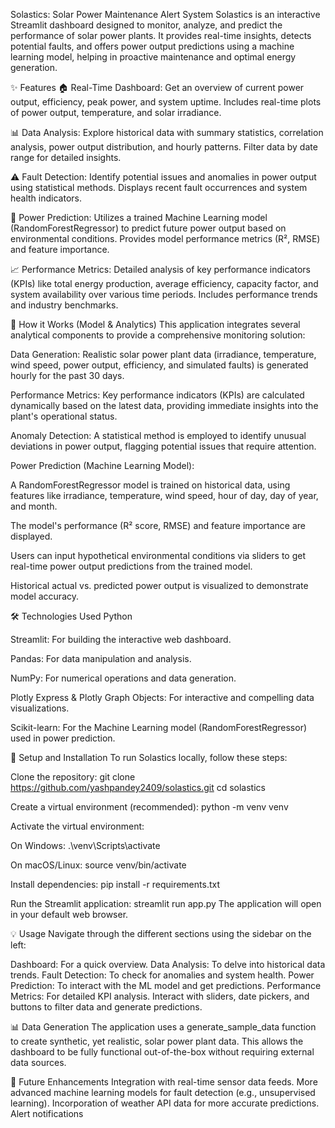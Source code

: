 Solastics: Solar Power Maintenance Alert System
Solastics is an interactive Streamlit dashboard designed to monitor, analyze, and predict the performance of solar power plants. It provides real-time insights, detects potential faults, and offers power output predictions using a machine learning model, helping in proactive maintenance and optimal energy generation.

✨ Features
🏠 Real-Time Dashboard: Get an overview of current power output, efficiency, peak power, and system uptime. Includes real-time plots of power output, temperature, and solar irradiance.

📊 Data Analysis: Explore historical data with summary statistics, correlation analysis, power output distribution, and hourly patterns. Filter data by date range for detailed insights.

⚠️ Fault Detection: Identify potential issues and anomalies in power output using statistical methods. Displays recent fault occurrences and system health indicators.

🔮 Power Prediction: Utilizes a trained Machine Learning model (RandomForestRegressor) to predict future power output based on environmental conditions. Provides model performance metrics (R², RMSE) and feature importance.

📈 Performance Metrics: Detailed analysis of key performance indicators (KPIs) like total energy production, average efficiency, capacity factor, and system availability over various time periods. Includes performance trends and industry benchmarks.

🧠 How it Works (Model & Analytics)
This application integrates several analytical components to provide a comprehensive monitoring solution:

Data Generation: Realistic solar power plant data (irradiance, temperature, wind speed, power output, efficiency, and simulated faults) is generated hourly for the past 30 days.

Performance Metrics: Key performance indicators (KPIs) are calculated dynamically based on the latest data, providing immediate insights into the plant's operational status.

Anomaly Detection: A statistical method is employed to identify unusual deviations in power output, flagging potential issues that require attention.

Power Prediction (Machine Learning Model):

A RandomForestRegressor model is trained on historical data, using features like irradiance, temperature, wind speed, hour of day, day of year, and month.

The model's performance (R² score, RMSE) and feature importance are displayed.

Users can input hypothetical environmental conditions via sliders to get real-time power output predictions from the trained model.

Historical actual vs. predicted power output is visualized to demonstrate model accuracy.

🛠️ Technologies Used
Python 

Streamlit: For building the interactive web dashboard.

Pandas: For data manipulation and analysis.

NumPy: For numerical operations and data generation.

Plotly Express & Plotly Graph Objects: For interactive and compelling data visualizations.

Scikit-learn: For the Machine Learning model (RandomForestRegressor) used in power prediction.

🚀 Setup and Installation
To run Solastics locally, follow these steps:

Clone the repository:
git clone https://github.com/yashpandey2409/solastics.git
cd solastics

Create a virtual environment (recommended):
python -m venv venv

Activate the virtual environment:

On Windows:
.\venv\Scripts\activate

On macOS/Linux:
source venv/bin/activate

Install dependencies:
pip install -r requirements.txt

Run the Streamlit application:
streamlit run app.py
The application will open in your default web browser.

💡 Usage
Navigate through the different sections using the sidebar on the left:

Dashboard: For a quick overview.
Data Analysis: To delve into historical data trends.
Fault Detection: To check for anomalies and system health.
Power Prediction: To interact with the ML model and get predictions.
Performance Metrics: For detailed KPI analysis.
Interact with sliders, date pickers, and buttons to filter data and generate predictions.

📊 Data Generation
The application uses a generate_sample_data function to create synthetic, yet realistic, solar power plant data. This allows the dashboard to be fully functional out-of-the-box without requiring external data sources.

🚀 Future Enhancements
Integration with real-time sensor data feeds.
More advanced machine learning models for fault detection (e.g., unsupervised learning).
Incorporation of weather API data for more accurate predictions.
Alert notifications


